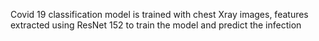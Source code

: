 Covid 19 classification model is trained with chest Xray images, features extracted using ResNet 152 to train the model and predict the infection
